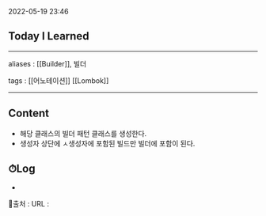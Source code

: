 2022-05-19 23:46
## Today I Learned
---
aliases : [[Builder]], 빌더

tags : [[어노테이션]] [[Lombok]]

---

## Content
- 해당 클래스의 빌더 패턴 클래스를 생성한다.
- 생성자 상단에 ㅅ생성자에 포함된 빌드만 빌더에 포함이 된다.

## ⏱Log
-


📙출처 :
URL :